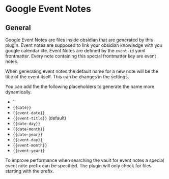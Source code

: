 # Google Event Notes

## General

Google Event Notes are files inside obsidian that are generated by this plugin.
Event notes are supposed to link your obsidian knowledge with you google calendar life.
Event Notes are defined by the `event-id` yaml frontmatter.
Every note containing this special frontmatter key are event notes.


When generating event notes the default name for a new note will be the title of the event itself.
This can be changes in the settings.

You can add the the following placeholders to generate the name more dynamically.


- ``
- `{{date}}`
- `{{event-date}}`
- `{{event-title}}` (default)
- `{{date-day}}`
- `{{date-month}}`
- `{{date-year}}`
- `{{event-day}}`
- `{{event-month}}`
- `{{event-year}}`


To improve performance when searching the vault for event notes a special event note prefix can be specified. The plugin will only check for files starting with the prefix.
